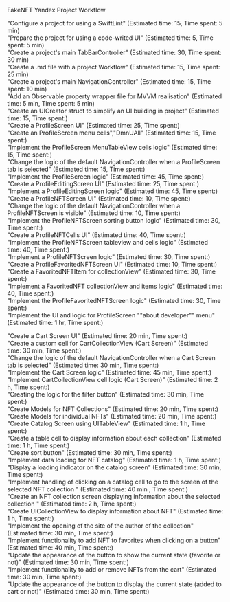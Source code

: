 FakeNFT Yandex Project Workflow

"Configure a project for using a SwiftLint" (Estimated time: 15, Time spent: 5 min)\
"Prepare the project for using a code-writed UI" (Estimated time: 5, Time spent: 5 min)\
"Create a project's main TabBarController" (Estimated time: 30, Time spent: 30 min)\
"Create a .md file with a project Workflow" (Estimated time: 15, Time spent: 25 min)\
"Create a project's main NavigationController" (Estimated time: 15, Time spent: 10 min)\
"Add an Observable property wrapper file for MVVM realisation" (Estimated time: 5 min, Time spent: 5 min)\
"Create an UICreator struct to simplify an UI building in project" (Estimated time: 15, Time spent:)\
"Create a ProfileScreen UI" (Estimated time: 25, Time spent:)\
"Create an ProfileScreen menu cells","DmnUAll" (Estimated time: 15, Time spent:)\
"Implement the ProfileScreen MenuTableView cells logic" (Estimated time: 15, Time spent:)\
"Change the logic of the default NavigationController when a ProfileScreen tab is selected" (Estimated time: 15, Time spent:)\
"Implement the ProfileScreen logic" (Estimated time: 45, Time spent:)\
"Create a ProfileEditingScreen UI" (Estimated time: 25, Time spent:)\
"Implement a ProfileEditingScreen logic" (Estimated time: 45, Time spent:)\
"Create a ProfileNFTScreen UI" (Estimated time: 10, Time spent:)\
"Change the logic of the default NavigationController when a ProfileNFTScreen is visible" (Estimated time: 10, Time spent:)\
"Implement the ProfileNFTScreen sorting button logic" (Estimated time: 30, Time spent:)\
"Create a ProfileNFTCells UI" (Estimated time: 40, Time spent:)\
"Implement the ProfileNFTScreen tableview and cells logic" (Estimated time: 40, Time spent:)\
"Implement a ProfileNFTScreen logic" (Estimated time: 30, Time spent:)\
"Create a ProfileFavoritedNFTScreen UI" (Estimated time: 10, Time spent:)\
"Create a FavoritedNFTItem for collectionView" (Estimated time: 30, Time spent:)\
"Implement a FavoritedNFT collectionView and items logic" (Estimated time: 40, Time spent:)\
"Implement the ProfileFavoritedNFTScreen logic" (Estimated time: 30, Time spent:)\
"Implement the UI and logic for ProfileScreen ""about developer"" menu" (Estimated time: 1 hr, Time spent:)

"Create a Cart Screen UI" (Estimated time: 20 min, Time spent:)\
"Create a custom cell for CartCollectionView (Cart Screen)" (Estimated time: 30 min, Time spent:)\
"Change the logic of the default NavigationController when a Cart Screen tab is selected" (Estimated time: 30 min, Time spent:)\
"Implement the Cart Screen logic" (Estimated time: 45 min, Time spent:)\
"Implement CartCollectionView cell logic (Cart Screen)" (Estimated time: 2 h, Time spent:)\
"Creating the logic for the filter button" (Estimated time: 30 min, Time spent:)\
"Create Models for NFT Collections" (Estimated time: 20 min, Time spent:)\
"Create Models for individual NFTs" (Estimated time: 20 min, Time spent:)\
"Create Catalog Screen using UITableView" (Estimated time: 1 h, Time spent:)\
"Create a table cell to display information about each collection" (Estimated time: 1 h, Time spent:)\
"Create sort button" (Estimated time: 30 min, Time spent:)\
"Implement data loading for NFT catalog" (Estimated time: 1 h, Time spent:)\
"Display a loading indicator on the catalog screen" (Estimated time: 30 min, Time spent:)\
"Implement handling of clicking on a catalog cell to go to the screen of the selected NFT collection
" (Estimated time: 40 min , Time spent:)\
"Create an NFT collection screen displaying information about the selected collection
" (Estimated time: 2 h, Time spent:)\
"Create UICollectionView to display information about NFT" (Estimated time: 1 h, Time spent:)\
"Implement the opening of the site of the author of the collection" (Estimated time: 30 min, Time spent:)\
"Implement functionality to add NFT to favorites when clicking on a button" (Estimated time: 40 min, Time spent:)\
"Update the appearance of the button to show the current state (favorite or not)" (Estimated time: 30 min, Time spent:)\
"Implement functionality to add or remove NFTs from the cart" (Estimated time: 30 min, Time spent:)\
"Update the appearance of the button to display the current state (added to cart or not)" (Estimated time: 30 min, Time spent:)


